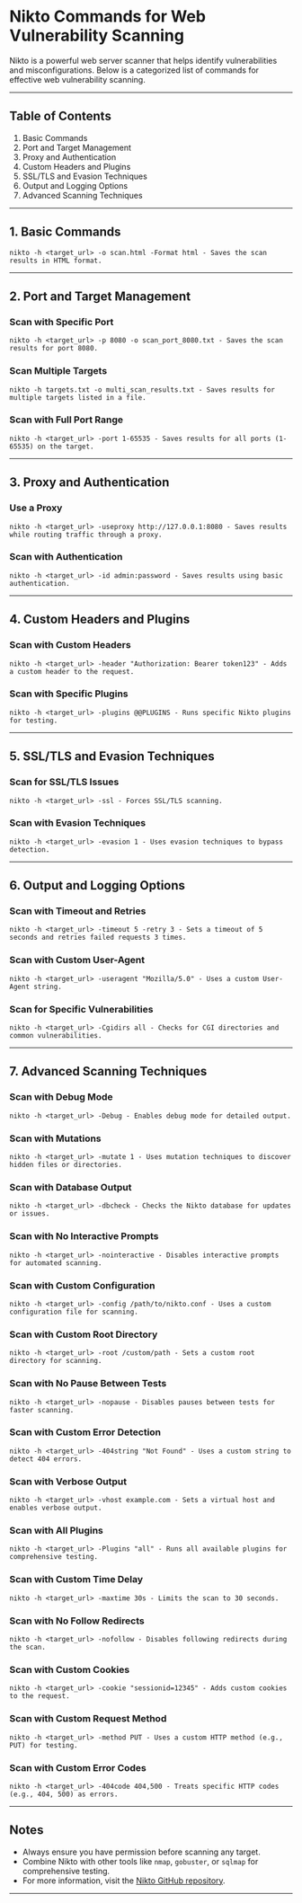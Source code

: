 # Nikto Commands for Web Vulnerability Scanning  

Nikto is a powerful web server scanner that helps identify vulnerabilities and misconfigurations. Below is a categorized list of commands for effective web vulnerability scanning.  

---

## Table of Contents  
1. Basic Commands  
2. Port and Target Management  
3. Proxy and Authentication  
4. Custom Headers and Plugins  
5. SSL/TLS and Evasion Techniques  
6. Output and Logging Options  
7. Advanced Scanning Techniques  

---

## **1. Basic Commands**  
```
nikto -h <target_url> -o scan.html -Format html - Saves the scan results in HTML format.  
```

---

## **2. Port and Target Management**  

### **Scan with Specific Port**  
```
nikto -h <target_url> -p 8080 -o scan_port_8080.txt - Saves the scan results for port 8080.  
```

### **Scan Multiple Targets**  
```
nikto -h targets.txt -o multi_scan_results.txt - Saves results for multiple targets listed in a file.  
```

### **Scan with Full Port Range**  
```
nikto -h <target_url> -port 1-65535 - Saves results for all ports (1-65535) on the target.  
```

---

## **3. Proxy and Authentication**  

### **Use a Proxy**  
```
nikto -h <target_url> -useproxy http://127.0.0.1:8080 - Saves results while routing traffic through a proxy.  
```

### **Scan with Authentication**  
```
nikto -h <target_url> -id admin:password - Saves results using basic authentication.  
```

---

## **4. Custom Headers and Plugins**  

### **Scan with Custom Headers**  
```
nikto -h <target_url> -header "Authorization: Bearer token123" - Adds a custom header to the request.  
```

### **Scan with Specific Plugins**  
```
nikto -h <target_url> -plugins @@PLUGINS - Runs specific Nikto plugins for testing.  
```

---

## **5. SSL/TLS and Evasion Techniques**  

### **Scan for SSL/TLS Issues**  
```
nikto -h <target_url> -ssl - Forces SSL/TLS scanning.  
```

### **Scan with Evasion Techniques**  
```
nikto -h <target_url> -evasion 1 - Uses evasion techniques to bypass detection.  
```

---

## **6. Output and Logging Options**  

### **Scan with Timeout and Retries**  
```
nikto -h <target_url> -timeout 5 -retry 3 - Sets a timeout of 5 seconds and retries failed requests 3 times.  
```

### **Scan with Custom User-Agent**  
```
nikto -h <target_url> -useragent "Mozilla/5.0" - Uses a custom User-Agent string.  
```

### **Scan for Specific Vulnerabilities**  
```
nikto -h <target_url> -Cgidirs all - Checks for CGI directories and common vulnerabilities.  
```

---

## **7. Advanced Scanning Techniques**  

### **Scan with Debug Mode**  
```
nikto -h <target_url> -Debug - Enables debug mode for detailed output.  
```

### **Scan with Mutations**  
```
nikto -h <target_url> -mutate 1 - Uses mutation techniques to discover hidden files or directories.  
```

### **Scan with Database Output**  
```
nikto -h <target_url> -dbcheck - Checks the Nikto database for updates or issues.  
```

### **Scan with No Interactive Prompts**  
```
nikto -h <target_url> -nointeractive - Disables interactive prompts for automated scanning.  
```

### **Scan with Custom Configuration**  
```
nikto -h <target_url> -config /path/to/nikto.conf - Uses a custom configuration file for scanning.  
```

### **Scan with Custom Root Directory**  
```
nikto -h <target_url> -root /custom/path - Sets a custom root directory for scanning.  
```

### **Scan with No Pause Between Tests**  
```
nikto -h <target_url> -nopause - Disables pauses between tests for faster scanning.  
```

### **Scan with Custom Error Detection**  
```
nikto -h <target_url> -404string "Not Found" - Uses a custom string to detect 404 errors.  
```

### **Scan with Verbose Output**  
```
nikto -h <target_url> -vhost example.com - Sets a virtual host and enables verbose output.  
```

### **Scan with All Plugins**  
```
nikto -h <target_url> -Plugins "all" - Runs all available plugins for comprehensive testing.  
```

### **Scan with Custom Time Delay**  
```
nikto -h <target_url> -maxtime 30s - Limits the scan to 30 seconds.  
```

### **Scan with No Follow Redirects**  
```
nikto -h <target_url> -nofollow - Disables following redirects during the scan.  
```

### **Scan with Custom Cookies**  
```
nikto -h <target_url> -cookie "sessionid=12345" - Adds custom cookies to the request.  
```

### **Scan with Custom Request Method**  
```
nikto -h <target_url> -method PUT - Uses a custom HTTP method (e.g., PUT) for testing.  
```

### **Scan with Custom Error Codes**  
```
nikto -h <target_url> -404code 404,500 - Treats specific HTTP codes (e.g., 404, 500) as errors.  
```

---

## **Notes**  
- Always ensure you have permission before scanning any target.  
- Combine Nikto with other tools like `nmap`, `gobuster`, or `sqlmap` for comprehensive testing.  
- For more information, visit the [Nikto GitHub repository](https://github.com/sullo/nikto).  

---
